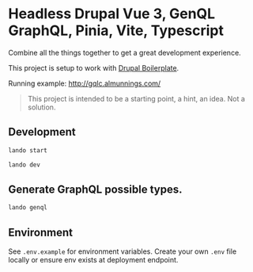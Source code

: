 # Headless Drupal Vue 3, GenQL GraphQL, Pinia, Vite, Typescript

Combine all the things together to get a great development experience.

This project is setup to work with [Drupal Boilerplate](https://github.com/almunnings/drupal-boilerplate).

Running example: http://gqlc.almunnings.com/

> This project is intended to be a starting point, a hint, an idea. Not a solution.

## Development

```bash
lando start
```

```bash
lando dev
```

## Generate GraphQL possible types.

```bash
lando genql
```

## Environment

See `.env.example` for environment variables. Create your own `.env` file locally or ensure env exists at deployment endpoint.
